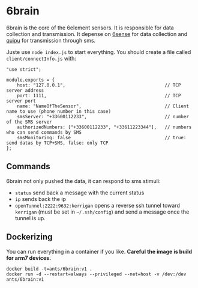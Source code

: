 # 6brain

6brain is the core of the 6element sensors. It is responsible for data collection and transmission. It depense on [6sense](https://github.com/anthill/6sense) for data collection and [quipu](https://github.com/anthill/quipu) for transmission through sms.

Juste use `node index.js` to start everything. You should create a file called `client/connectInfo.js` with:

```
"use strict";

module.exports = {
    host: "127.0.0.1",                                     // TCP server address
    port: 1111,                                            // TCP server port
    name: "NameOfTheSensor",                               // Client name to use (phone number in this case)
    smsServer: "+33600112233",                             // number of the SMS server
    authorizedNumbers: ["+33600112233", "+33611223344"],   // numbers who can send commands by SMS
    smsMonitoring: false                                   // true: send datas by TCP+SMS, false: only TCP
};

```

## Commands

6brain not only pushed the data, it can respond to sms stimuli:

- `status` send back a message with the current status
- `ip` sends back the ip
- `openTunnel:2222:9632:kerrigan` opens a reverse ssh tunnel toward `kerrigan` (must be set in `~/.ssh/config`) and send a message once the tunnel is up.


## Dockerizing

You can run everything in a container if you like. **Careful the image is build for arm7 devices.**

```
docker build -t=ants/6brain:v1 .
docker run -d --restart=always --privileged --net=host -v /dev:/dev ants/6brain:v1
```